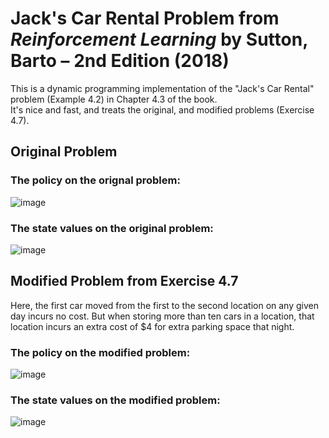 # Jack's Car Rental Problem from *Reinforcement Learning* by Sutton, Barto – 2nd Edition (2018)
This is a dynamic programming implementation of the "Jack's Car Rental" problem (Example 4.2) in Chapter 4.3 of the book.  
It's nice and fast, and treats the original, and modified problems (Exercise 4.7).
## Original Problem
### The policy on the orignal problem:   
![image](https://user-images.githubusercontent.com/28876473/171259071-e31214e0-01ca-486e-91cf-1f826700be73.png)  
### The state values on the original problem:  
![image](https://user-images.githubusercontent.com/28876473/171259098-80dd91f9-e2a2-49cc-89d0-724b90a63719.png)  
## Modified Problem from Exercise 4.7
Here, the first car moved from the first to the second location on any given day incurs no cost. But when storing more than ten cars in a location, that location incurs an extra cost of $4 for extra parking space that night.  
### The policy on the modified problem:  
![image](https://user-images.githubusercontent.com/28876473/171259136-dc749ba9-831b-4077-b35a-ca17ee25d216.png)  
### The state values on the modified problem:  
![image](https://user-images.githubusercontent.com/28876473/171259160-4cbc1edb-921e-41c7-b18c-2265aca8d986.png)  

